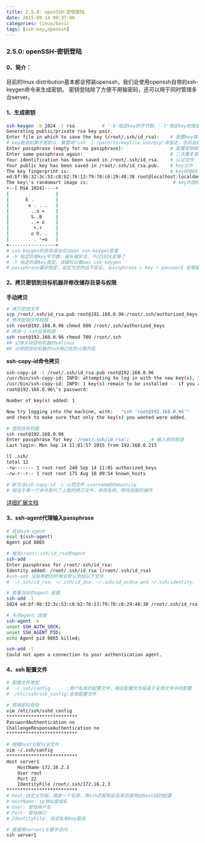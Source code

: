 ```yaml
---
title: 2.5.0: openSSH-密钥登陆
date: 2015-09-14 09:37:00
categories: linux/basic
tags: [ssh-key,openssh]
---
```

### 2.5.0: openSSH-密钥登陆
#### 0、简介：
目前的linux distribution基本都会预装openssh，我们会使用openssh自带的ssh-keygen命令来生成密钥。
密钥登陆除了方便不用输密码，还可以用于同时管理多台server。

#### 1、生成密钥
``` bash
ssh-keygen -b 1024 -t rsa          # '-b'指定key的字节数，'-t'指定key的类型(rsa、dsa等)
Generating public/private rsa key pair.
Enter file in which to save the key (/root/.ssh/id_rsa):    # 配置key路径，默认即可
# key路径如果不是默认，需要用"ssh -i /path/to/keyfile user@ip"来指定，否则会报错
Enter passphrase (empty for no passphrase):                 # 配置密钥短语（重要），默认为空
Enter same passphrase again:                                # 二次重复密钥短语
Your identification has been saved in /root/.ssh/id_rsa.    # 认证文件
Your public key has been saved in /root/.ssh/id_rsa.pub.    # key文件
The key fingerprint is:                                     # key的指纹
ed:bf:9b:32:3c:53:c8:b2:76:13:79:70:c6:29:48:38 root@localhost.localdomain
The key\'s randomart image is:                               # key的随机图片验证
+--[ RSA 1024]----+
|       .         |
|      E .        |
|       o . . .   |
|        ..o =    |
|        S..B     |
|        ..= o    |
|         +.+     |
|        o O. .   |
|       . . *=o   |
+-----------------+
# ssh-keygen的具体语法可以man ssh-keygen查看
# -b 指定的是key字节数，越长越安全，不过1024足够了
# -t 指定的是key类型，详细可以看man ssh-keygen
# passphrase最好指定，设定为空的话不安全。（passphrase > key > password 会增强安全度）```

#### 2、拷贝密钥到目标机器并修改储存目录与权限
**手动拷贝**
``` bash
# 拷贝密钥文件
scp /root/.ssh/id_rsa.pub root@192.168.0.96:/root/.ssh/authorized_keys
# 修改密钥文件权限
ssh root@192.168.0.96 chmod 600 /root/.ssh/authorized_keys
# 修改~/.ssh目录权限
ssh root@192.168.0.96 chmod 700 /root/.ssh
## 记得关闭目标机器的selinux
## 记得把目标机器的ssh端口在防火墙开启```
**ssh-copy-id命令拷贝**
``` bash
ssh-copy-id -i /root/.ssh/id_rsa.pub root@192.168.0.96
/usr/bin/ssh-copy-id: INFO: attempting to log in with the new key(s), to filter out any that are already installed
/usr/bin/ssh-copy-id: INFO: 1 key(s) remain to be installed -- if you are prompted now it is to install the new keys
root@192.168.0.96\'s password:

Number of key(s) added: 1

Now try logging into the machine, with:   "ssh 'root@192.168.0.96'"
and check to make sure that only the key(s) you wanted were added.

# 登陆目标机器
ssh root@192.168.0.96
Enter passphrase for key '/root/.ssh/id_rsa':        # 输入密码短语
Last login: Mon Sep 14 11:01:57 2015 from 192.168.0.213

ll .ssh/
total 12
-rw------- 1 root root 240 Sep 14 11:01 authorized_keys
-rw-r--r-- 1 root root 175 Aug 10 09:54 known_hosts

# 新方法ssh-copy-id -i 公玥文件 username@domain/ip
# 相当于用一个命令取代了上面的拷贝文件、修改名称、修改权限的操作```
[详细扩展文档](https://wiki.archlinux.org/index.php/SSH_keys_%28%E7%AE%80%E4%BD%93%E4%B8%AD%E6%96%87%29)

#### 3、ssh-agent代理输入passphrase
``` bash
# 启动ssh-agent
eval $(ssh-agent)
Agent pid 8865

# 增加/root/.ssh/id_rsa的agent
ssh-add
Enter passphrase for /root/.ssh/id_rsa:
Identity added: /root/.ssh/id_rsa (/root/.ssh/id_rsa)
#ssh-add 没有参数的时候会默认添加以下文件
#  ~/.ssh/id_rsa, ~/.ssh/id_dsa, ~/.ssh/id_ecdsa and ~/.ssh/identity.

# 查看当前的agent 连接
ssh-add -l
1024 ed:bf:9b:32:3c:53:c8:b2:76:13:79:70:c6:29:48:38 /root/.ssh/id_rsa (RSA)

# 关闭agent 连接
ssh-agent -k
unset SSH_AUTH_SOCK;
unset SSH_AGENT_PID;
echo Agent pid 8865 killed;

ssh-add -l
Could not open a connection to your authentication agent.```

#### 4、ssh 配置文件
``` bash
# 配置文件类型
#  ~/.ssh/config      :用户私有的配置文件，相应配置优先级高于全局文件中的配置
#  /etc/ssh/ssh_config:全局配置文件

# 禁用密码登陆
vim /etc/ssh/sshd_config
**************************
PasswordAuthentication no
ChallengeResponseAuthentication no
**************************

# 根据host分配认证文件
vim ~/.ssh/config
**************************
Host server1
    HostName 172.16.2.3
    User root
    Port 22
    IdentityFile /root/.ssh/172.16.2.3
**************************
# Host:自定义字段，就是一个名称，用ssh匹配到此名称后使用此Host段的配置
# HostName: ip地址或域名
# User: 登陆用户名
# Port: 登陆端口
# IdentityFile: 指定私有key路径

# 直接用server1关键字访问
ssh server1
```